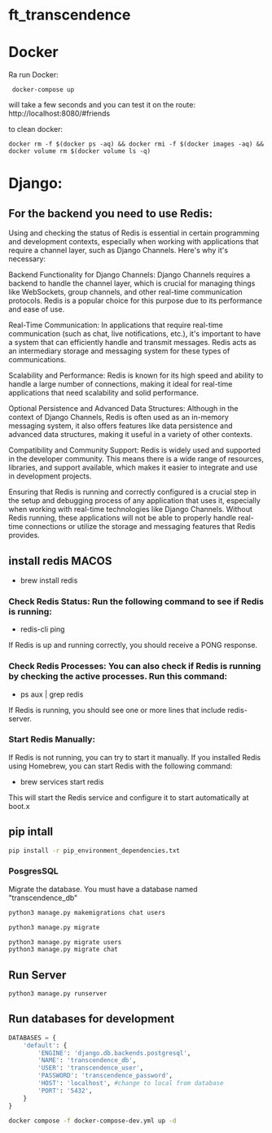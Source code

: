 # ft_transcendence

# Docker

Ra run Docker:

```
 docker-compose up
```

will take a few seconds and you can test it on the route:
http://localhost:8080/#friends

to clean docker:

```
docker rm -f $(docker ps -aq) && docker rmi -f $(docker images -aq) && docker volume rm $(docker volume ls -q)
```

# Django:

## For the backend you need to use Redis:

Using and checking the status of Redis is essential in certain programming and development contexts, especially when working with applications that require a channel layer, such as Django Channels. Here's why it's necessary:

Backend Functionality for Django Channels: Django Channels requires a backend to handle the channel layer, which is crucial for managing things like WebSockets, group channels, and other real-time communication protocols. Redis is a popular choice for this purpose due to its performance and ease of use.

Real-Time Communication: In applications that require real-time communication (such as chat, live notifications, etc.), it's important to have a system that can efficiently handle and transmit messages. Redis acts as an intermediary storage and messaging system for these types of communications.

Scalability and Performance: Redis is known for its high speed and ability to handle a large number of connections, making it ideal for real-time applications that need scalability and solid performance.

Optional Persistence and Advanced Data Structures: Although in the context of Django Channels, Redis is often used as an in-memory messaging system, it also offers features like data persistence and advanced data structures, making it useful in a variety of other contexts.

Compatibility and Community Support: Redis is widely used and supported in the developer community. This means there is a wide range of resources, libraries, and support available, which makes it easier to integrate and use in development projects.

Ensuring that Redis is running and correctly configured is a crucial step in the setup and debugging process of any application that uses it, especially when working with real-time technologies like Django Channels. Without Redis running, these applications will not be able to properly handle real-time connections or utilize the storage and messaging features that Redis provides.

## install redis MACOS

- brew install redis

### Check Redis Status: Run the following command to see if Redis is running:

- redis-cli ping

If Redis is up and running correctly, you should receive a PONG response.

### Check Redis Processes: You can also check if Redis is running by checking the active processes. Run this command:

- ps aux | grep redis

If Redis is running, you should see one or more lines that include redis-server.

### Start Redis Manually:

If Redis is not running, you can try to start it manually. If you installed Redis using Homebrew, you can start Redis with the following command:

- brew services start redis

This will start the Redis service and configure it to start automatically at boot.x

## pip intall

```sh
pip install -r pip_environment_dependencies.txt
```

### PosgresSQL

Migrate the database. You must have a database named "transcendence_db"

```sh
python3 manage.py makemigrations chat users
```

```sh
python3 manage.py migrate

python3 manage.py migrate users
python3 manage.py migrate chat
```

## Run Server

```sh
python3 manage.py runserver
```

## Run databases for development

```py
DATABASES = {
    'default': {
        'ENGINE': 'django.db.backends.postgresql',
        'NAME': 'transcendence_db',
        'USER': 'transcendence_user',
        'PASSWORD': 'transcendence_password',
        'HOST': 'localhost', #change to local from database
        'PORT': '5432',
    }
}
```

```sh
docker compose -f docker-compose-dev.yml up -d
```
